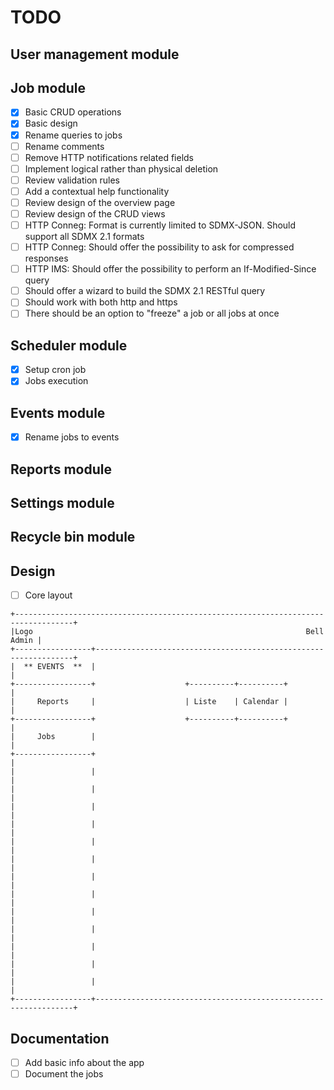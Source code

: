 # TODO

## User management module

## Job module
- [x] Basic CRUD operations
- [x] Basic design
- [x] Rename queries to jobs
- [ ] Rename comments
- [ ] Remove HTTP notifications related fields
- [ ] Implement logical rather than physical deletion
- [ ] Review validation rules
- [ ] Add a contextual help functionality
- [ ] Review design of the overview page
- [ ] Review design of the CRUD views
- [ ] HTTP Conneg: Format is currently limited to SDMX-JSON. Should support all SDMX 2.1 formats
- [ ] HTTP Conneg: Should offer the possibility to ask for compressed responses
- [ ] HTTP IMS: Should offer the possibility to perform an If-Modified-Since query
- [ ] Should offer a wizard to build the SDMX 2.1 RESTful query
- [ ] Should work with both http and https
- [ ] There should be an option to "freeze" a job or all jobs at once

## Scheduler module
- [x] Setup cron job
- [x] Jobs execution

## Events module
- [x] Rename jobs to events

## Reports module

## Settings module

## Recycle bin module

## Design
- [ ] Core layout
```
+-----------------------------------------------------------------------------------+
|Logo                                                             Bell        Admin |
+-----------------+-----------------------------------------------------------------+
|  ** EVENTS  **  |                                                                 |
+-----------------+                    +----------+----------+                      |
|     Reports     |                    | Liste    | Calendar |                      |
+-----------------+                    +----------+----------+                      |
|     Jobs        |                                                                 |
+-----------------+                                                                 |
|                 |                                                                 |
|                 |                                                                 |
|                 |                                                                 |
|                 |                                                                 |
|                 |                                                                 |
|                 |                                                                 |
|                 |                                                                 |
|                 |                                                                 |
|                 |                                                                 |
|                 |                                                                 |
|                 |                                                                 |
|                 |                                                                 |
|                 |                                                                 |
+-----------------+-----------------------------------------------------------------+

```


## Documentation
- [ ] Add basic info about the app
- [ ] Document the jobs
